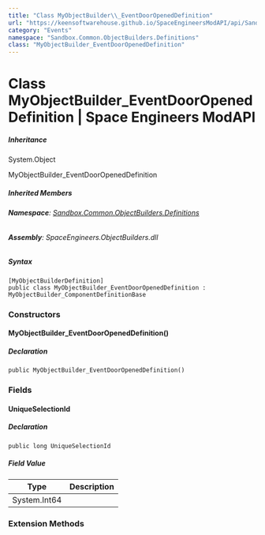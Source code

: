 ```yaml
---
title: "Class MyObjectBuilder\\_EventDoorOpenedDefinition"
url: "https://keensoftwarehouse.github.io/SpaceEngineersModAPI/api/Sandbox.Common.ObjectBuilders.Definitions.MyObjectBuilder_EventDoorOpenedDefinition.html"
category: "Events"
namespace: "Sandbox.Common.ObjectBuilders.Definitions"
class: "MyObjectBuilder_EventDoorOpenedDefinition"
---
```


# Class MyObjectBuilder\_EventDoorOpenedDefinition | Space Engineers ModAPI

##### Inheritance

System.Object

MyObjectBuilder\_EventDoorOpenedDefinition

##### Inherited Members

###### **Namespace**: [Sandbox.Common.ObjectBuilders.Definitions](https://keensoftwarehouse.github.io/SpaceEngineersModAPI/api/Sandbox.Common.ObjectBuilders.Definitions.html)

###### **Assembly**: SpaceEngineers.ObjectBuilders.dll

##### Syntax

```
[MyObjectBuilderDefinition]
public class MyObjectBuilder_EventDoorOpenedDefinition : MyObjectBuilder_ComponentDefinitionBase
```

### [](#constructors)Constructors

#### [](#Sandbox_Common_ObjectBuilders_Definitions_MyObjectBuilder_EventDoorOpenedDefinition__ctor)MyObjectBuilder\_EventDoorOpenedDefinition()

##### Declaration

```
public MyObjectBuilder_EventDoorOpenedDefinition()
```

### [](#fields)Fields

#### [](#Sandbox_Common_ObjectBuilders_Definitions_MyObjectBuilder_EventDoorOpenedDefinition_UniqueSelectionId)UniqueSelectionId

##### Declaration

```
public long UniqueSelectionId
```

##### Field Value

| Type | Description |
| --- | --- |
| System.Int64 |     |

### [](#extensionmethods)Extension Methods